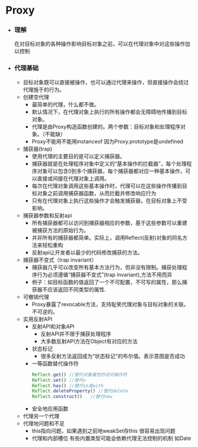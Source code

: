 # Proxy
+ ### 理解
    在对目标对象的各种操作影响目标对象之前，可以在代理对象中对这些操作加以控制
+ ### 代理基础
    + 目标对象既可以直接被操作，也可以通过代理来操作，但直接操作会绕过代理施于的行为。
    + 创建空代理
        + 最简单的代理，什么都不做。
        + 默认情况下，在代理对象上执行的所有操作都会无障碍地传播到目标对象。
        + 代理是由Proxy构造函数创建的。两个参数：目标对象和处理程序对象。（不能缺）
        + Proxy不能用不能用instanceof 因为Proxy.prototype是undefined
    + 捕获器(trap)
        + 使用代理的主要目的是可以定义捕获器。
        + 捕获器就是在处理程序对象中定义的“基本操作的拦截器”，每个处理程序对象可以包含0到多个捕获器，每个捕获器都对应一种基本操作，可以直接或间接在代理对象上调用。
        + 每次在代理对象调用这些基本操作时，代理可以在这些操作传播到目标对象之前调用捕获器函数，从而拦截并修改响应行为
        + 只有在代理对象上执行这些操作才会触发捕获器，在目标对象上不受影响。
    + 捕获器参数和反射api
        + 所有捕获器都可以访问到捕获器相应的参数，基于这些参数可以重建被捕获方法的原始行为。
        + 并非所有的捕获器都简单。实际上，调用Reflect(反射)对象的同名方法来轻松重构
        + 反射api让开发者以最少的代码修改捕获的方法。
    + 捕获器不变式（trap invariant）
        + 捕获器几乎可以改变所有基本方法行为，但非没有限制。捕获处理程序行为必须遵循“捕获器不变式”(trap invariant),方法不用而异
        + 例子：如目标函数的值返回了一个不可配置，不可写的属性，那么捕获器不应该返回不同类型的属性.
    + 可撤销代理
        + Proxy暴露了revocable方法，支持耻笑代理对象与目标对象的关联。不可逆的。
    + 实用反射API
        + 反射API和对象API
            + 反射API并不限于捕获处理程序
            + 大多数反射API方法在Object有对应的方法
        + 状态标记
            + 很多反射方法返回成为“状态标记”的布尔值。表示意图是否成功
        + 一等函数替代操作符
            ```js
            Reflect.get() //替代对象属性的访问操作符
            Reflect.set() //替代=
            Reflect.has() //替代in或with
            Reflect.deleteProperty() //替代delete
            Reflect.construct()   //替代new
            ```
        + 安全地应用函数
    + 代理另一个代理
    + 代理地问题和不足
        + this指向问题，如果遇到之前地weakSet存this 很容易出现问题
        + 代理和内部槽位 有些内置类型可能会依赖代理无法控制的机制 如Date
